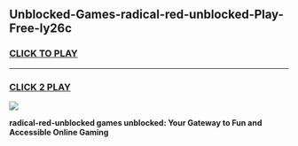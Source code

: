 
## Unblocked-Games-radical-red-unblocked-Play-Free-ly26c
<h3>
<a href="https://premium76.site?title=radical-red-unblocked&ref=20M">CLICK TO PLAY</a></h3>
<hr>

<h3>
<a href="https://premium76.site?title=radical-red-unblocked&ref=20M">CLICK 2 PLAY</a>
  
</h3>

<a href="https://premium76.site?title=radical-red-unblocked&ref=19M"><img src="https://clearcache.store/games.png"></a>


**radical-red-unblocked games unblocked: Your Gateway to Fun and Accessible Online Gaming**

